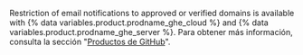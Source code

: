 Restriction of email notifications to approved or verified domains is available with {% data variables.product.prodname_ghe_cloud %} and {% data variables.product.prodname_ghe_server %}. Para obtener más información, consulta la sección "[Productos de GitHub](/articles/githubs-products)".
